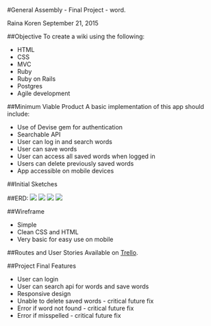 #General Assembly - Final Project - word.

Raina Koren
September 21, 2015

##Objective
 To create a wiki using the following:
- HTML
- CSS
- MVC
- Ruby
- Ruby on Rails
- Postgres
- Agile development

##Minimum Viable Product
A basic implementation of this app should include:

- Use of Devise gem for authentication
- Searchable API
- User can log in and search words
- User can save words
- User can access all saved words when logged in
- Users can delete previously saved words
- App accessible on mobile devices

##Initial Sketches

##ERD:
<img src="word1.jpg"><img>
<img src="word2.jpg"><img>
<img src="word3.jpg"><img>
<img src="word4.jpg"><img>

##Wireframe

- Simple
- Clean CSS and HTML
- Very basic for easy use on mobile

##Routes and User Stories
 Available on [Trello](https://trello.com/b/GJ3HIL98/word).

##Project Final Features
 - User can login
 - User can search api for words and save words
 - Responsive design
 - Unable to delete saved words - critical future fix
 - Error if word not found - critical future fix
 - Error if misspelled - critical future fix
